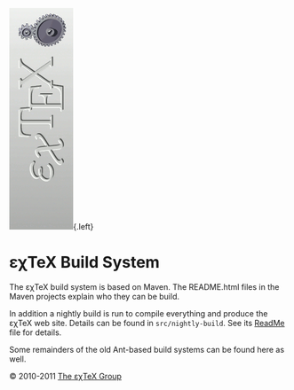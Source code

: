 ![](src/images/ExTeX-build-side.gif){.left}

εχTeX Build System
==============================

The εχTeX build system is based on Maven. The README.html
files in the Maven projects explain who they can be build.

In addition a nightly build is run to compile everything and produce the
εχTeX web site. Details can be found in `src/nightly-build`.
See its [ReadMe](src/nightly-build/ReadMe.html) file for details.

Some remainders of the old Ant-based build systems can be found here as
well.

© 2010-2011 [The εχTeX Group](mailto:extex@dante.de)

